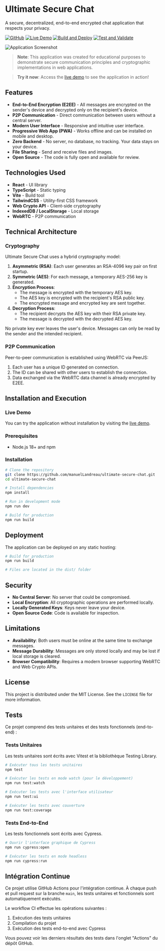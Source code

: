 # Ultimate Secure Chat

A secure, decentralized, end-to-end encrypted chat application that respects your privacy.

[![GitHub](https://img.shields.io/badge/GitHub-Repository-blue?logo=github)](https://github.com/manuelLandreau/ultimate-secure-chat)
[![Live Demo](https://img.shields.io/badge/Live-Demo-green?logo=web)](https://ultimate-secure-chat.vercel.app)
[![Build and Deploy](https://github.com/manuelLandreau/ultimate-secure-chat/actions/workflows/deploy.yml/badge.svg)](https://github.com/manuelLandreau/ultimate-secure-chat/actions/workflows/deploy.yml)
[![Test and Validate](https://github.com/manuelLandreau/ultimate-secure-chat/actions/workflows/test.yml/badge.svg)](https://github.com/manuelLandreau/ultimate-secure-chat/actions/workflows/test.yml)

![Application Screenshot](./screenshot.png)

> **Note**: This application was created for educational purposes to demonstrate secure communication principles and cryptographic implementations in web applications.

> **Try it now**: Access the [live demo](https://ultimate-secure-chat.vercel.app) to see the application in action!

## Features

- **End-to-End Encryption (E2EE)** - All messages are encrypted on the sender's device and decrypted only on the recipient's device.
- **P2P Communication** - Direct communication between users without a central server.
- **Modern User Interface** - Responsive and intuitive user interface.
- **Progressive Web App (PWA)** - Works offline and can be installed on mobile and desktop.
- **Zero Backend** - No server, no database, no tracking. Your data stays on your device.
- **File Sharing** - Send and receive files and images.
- **Open Source** - The code is fully open and available for review.

## Technologies Used

- **React** - UI library
- **TypeScript** - Static typing
- **Vite** - Build tool
- **TailwindCSS** - Utility-first CSS framework
- **Web Crypto API** - Client-side cryptography
- **IndexedDB / LocalStorage** - Local storage
- **WebRTC** - P2P communication

## Technical Architecture

### Cryptography

Ultimate Secure Chat uses a hybrid cryptography model:

1. **Asymmetric (RSA)**: Each user generates an RSA-4096 key pair on first startup.
2. **Symmetric (AES)**: For each message, a temporary AES-256 key is generated.
3. **Encryption Process**:
   - The message is encrypted with the temporary AES key.
   - The AES key is encrypted with the recipient's RSA public key.
   - The encrypted message and encrypted key are sent together.
4. **Decryption Process**:
   - The recipient decrypts the AES key with their RSA private key.
   - The message is decrypted with the decrypted AES key.

No private key ever leaves the user's device. Messages can only be read by the sender and the intended recipient.

### P2P Communication

Peer-to-peer communication is established using WebRTC via PeerJS:

1. Each user has a unique ID generated on connection.
2. The ID can be shared with other users to establish the connection.
3. Data exchanged via the WebRTC data channel is already encrypted by E2EE.

## Installation and Execution

### Live Demo

You can try the application without installation by visiting the [live demo](https://ultimate-secure-chat.vercel.app).

### Prerequisites

- Node.js 18+ and npm

### Installation

```bash
# Clone the repository
git clone https://github.com/manuelLandreau/ultimate-secure-chat.git
cd ultimate-secure-chat

# Install dependencies
npm install

# Run in development mode
npm run dev

# Build for production
npm run build
```

## Deployment

The application can be deployed on any static hosting:

```bash
# Build for production
npm run build

# Files are located in the dist/ folder
```

## Security

- **No Central Server**: No server that could be compromised.
- **Local Encryption**: All cryptographic operations are performed locally.
- **Locally Generated Keys**: Keys never leave your device.
- **Open Source Code**: Code is available for inspection.

## Limitations

- **Availability**: Both users must be online at the same time to exchange messages.
- **Message Durability**: Messages are only stored locally and may be lost if local storage is cleared.
- **Browser Compatibility**: Requires a modern browser supporting WebRTC and Web Crypto APIs.

## License

This project is distributed under the MIT License. See the `LICENSE` file for more information.

## Tests

Ce projet comprend des tests unitaires et des tests fonctionnels (end-to-end) :

### Tests Unitaires

Les tests unitaires sont écrits avec Vitest et la bibliothèque Testing Library.

```bash
# Exécuter tous les tests unitaires
npm test

# Exécuter les tests en mode watch (pour le développement)
npm run test:watch

# Exécuter les tests avec l'interface utilisateur
npm run test:ui

# Exécuter les tests avec couverture
npm run test:coverage
```

### Tests End-to-End

Les tests fonctionnels sont écrits avec Cypress.

```bash
# Ouvrir l'interface graphique de Cypress
npm run cypress:open

# Exécuter les tests en mode headless
npm run cypress:run
```

## Intégration Continue

Ce projet utilise GitHub Actions pour l'intégration continue. À chaque push et pull request sur la branche `main`, les tests unitaires et fonctionnels sont automatiquement exécutés.

Le workflow CI effectue les opérations suivantes :
1. Exécution des tests unitaires
2. Compilation du projet
3. Exécution des tests end-to-end avec Cypress

Vous pouvez voir les derniers résultats des tests dans l'onglet "Actions" du dépôt GitHub.
